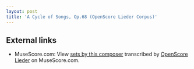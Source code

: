 ```yaml
---
layout: post
title: 'A Cycle of Songs, Op.68 (OpenScore Lieder Corpus)'
---
```


## External links

- MuseScore.com: View [sets by this composer] transcribed by [OpenScore Lieder] on MuseScore.com.

[sets by this composer]: https://musescore.com/openscore-lieder-corpus/sets/5103542
[OpenScore Lieder]: https://musescore.com/openscore-lieder-corpus


